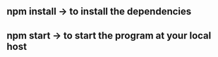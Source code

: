 <!--
 IMPORTANT: Please use the following link to create a new issue:

  https://www.creative-tim.com/new-issue/blk-design-system-react

**If your issue was not created using the app above, it will be closed immediately.**
-->

<!--
Love Creative Tim? Do you need Angular, React, Vuejs or HTML? You can visit:
👉  https://www.creative-tim.com/bundles
👉  https://www.creative-tim.com
-->

## npm install -> to install the dependencies

## npm start -> to start the program at your local host